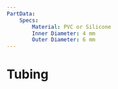 ```yaml
---
PartData:
    Specs:
        Material: PVC or Silicone
        Inner Diameter: 4 mm
        Outer Diameter: 6 mm
---
```


# Tubing 


